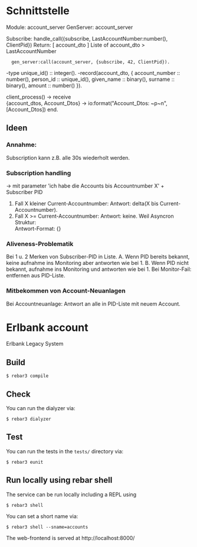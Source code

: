 # Schnittstelle
Module: account_server
GenServer: account_server

Subscribe: handle_call({subscribe, LastAccountNumber:number(), ClientPid})
    Return: [ account_dto ] Liste of account_dto > LastAccountNumber


      gen_server:call(account_server, {subscribe, 42, ClientPid}).

-type unique_id() :: integer().
-record(account_dto, {
    account_number :: number(),
    person_id :: unique_id(),
    given_name :: binary(),
    surname :: binary(),
    amount :: number()
}).


client_process() ->
    receive       
        {account_dtos, Account_Dtos} ->
            io:format("Account_Dtos: ~p~n", [Account_Dtos])
    end.

## Ideen

### Annahme: 
Subscription kann z.B. alle 30s wiederholt werden. 

### Subscription handling
   -> mit parameter 'ich habe die Accounts bis Accountnumber X' + Subscriber PID
 1. Fall X kleiner Current-Accountnumber:
 Antwort: delta(X bis Current-Accountnumber).
 2. Fall X >= Current-Accountnumber:
 Antwort: keine. Weil Asyncron
 Struktur:  
 Antwort-Format: {}

### Aliveness-Problematik 
 Bei 1 u. 2
 Merken von Subscriber-PID in Liste.
 A. Wenn PID bereits bekannt, keine aufnahme ins Monitoring aber antworten wie bei 1. 
 B. Wenn PID nicht bekannt, aufnahme ins Monitoring und antworten wie bei 1. 
 Bei Monitor-Fail: entfernen aus PID-Liste.
### Mitbekommen von Account-Neuanlagen
 Bei Accountneuanlage: Antwort an alle in PID-Liste mit neuem Account.


# Erlbank account

Erlbank Legacy System

## Build

```
$ rebar3 compile
```

## Check

You can run the dialyzer via:

```
$ rebar3 dialyzer
```

## Test

You can run the tests in the `tests/` directory via:

```
$ rebar3 eunit
```

## Run locally using rebar shell

The service can be run locally including a REPL using

```
$ rebar3 shell
```

You can set a short name via:

```
$ rebar3 shell --sname=accounts
```

The web-frontend is served at http://localhost:8000/
